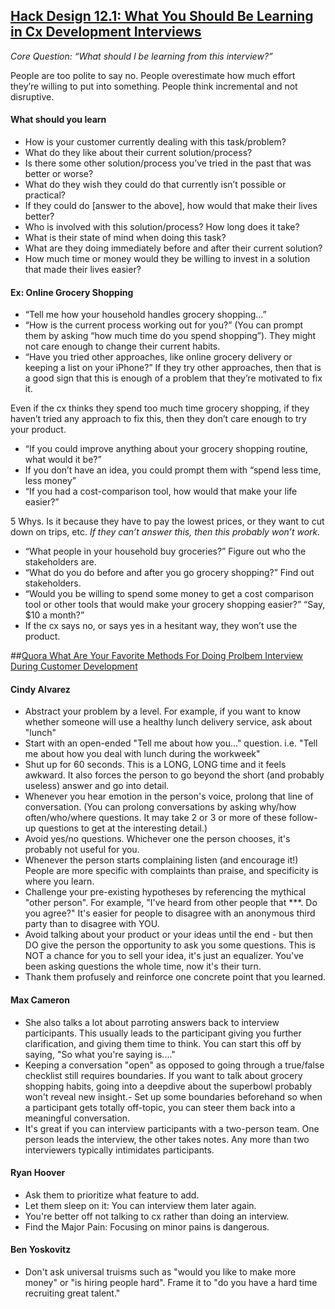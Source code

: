 ## [Hack Design 12.1: What You Should Be Learning in Cx Development Interviews](http://www.cindyalvarez.com/communication/customer-development-interviews-how-to-what-you-should-be-learning)

*Core Question: “What should I be learning from this interview?”*

People are too polite to say no. People overestimate how much effort they’re willing to put into something. People think incremental and not disruptive.

#### What should you learn
- How is your customer currently dealing with this task/problem?
- What do they like about their current solution/process?
- Is there some other solution/process you’ve tried in the past that was better or worse?
- What do they wish they could do that currently isn’t possible or practical?
- If they could do [answer to the above], how would that make their lives better?
- Who is involved with this solution/process? How long does it take?
- What is their state of mind when doing this task?
- What are they doing immediately before and after their current solution?
- How much time or money would they be willing to invest in a solution that made their lives easier?

#### Ex: Online Grocery Shopping
- “Tell me how your household handles grocery shopping…”
- “How is the current process working out for you?” (You can prompt them by asking “how much time do you spend shopping”). They might not care enough to change their current habits.
- “Have you tried other approaches, like online grocery delivery or keeping a list on your iPhone?” If they try other approaches, then that is a good sign that this is enough of a problem that they’re motivated to fix it.

Even if the cx thinks they spend too much time grocery shopping, if they haven’t tried any approach to fix this, then they don’t care enough to try your product.

- “If you could improve anything about your grocery shopping routine, what would it be?”
- If you don’t have an idea, you could prompt them with “spend less time, less money”
- “If you had a cost-comparison tool, how would that make your life easier?”

5 Whys. Is it because they have to pay the lowest prices, or they want to cut down on trips, etc. *If they can’t answer this, then this probably won’t work.*

- “What people in your household buy groceries?” Figure out who the stakeholders are.
- “What do you do before and after you go grocery shopping?” Find out stakeholders.
- “Would you be willing to spend some money to get a cost comparison tool or other tools that would make your grocery shopping easier?” “Say, $10 a month?”
- If the cx says no, or says yes in a hesitant way, they won’t use the product.

##[Quora What Are Your Favorite Methods For Doing Prolbem Interview During Customer Development](http://www.quora.com/Customer-Development/What-are-your-favorite-methods-for-doing-problem-interviews-during-Customer-Discovery)

#### Cindy Alvarez
- Abstract your problem by a level.  For example, if you want to know whether someone will use a healthy lunch delivery service, ask about "lunch"
- Start with an open-ended "Tell me about how you..." question.  i.e. "Tell me about how you deal with lunch during the workweek"
- Shut up for 60 seconds.  This is a LONG, LONG time and it feels awkward. It also forces the person to go beyond the short (and probably useless) answer and go into detail.
- Whenever you hear emotion in the person's voice, prolong that line of conversation.  (You can prolong conversations by asking why/how often/who/where questions.  It may take 2 or 3 or more of these follow-up questions to get at the interesting detail.)
- Avoid yes/no questions.  Whichever one the person chooses, it's probably not useful for you.
- Whenever the person starts complaining listen (and encourage it!)  People are more specific with complaints than praise, and specificity is where you learn.
- Challenge your pre-existing hypotheses by referencing the mythical "other person". For example, "I've heard from other people that ***.  Do you agree?"  It's easier for people to disagree with an anonymous third party than to disagree with YOU. 
- Avoid talking about your product or your ideas until the end - but then DO give the person the opportunity to ask you some questions.  This is NOT a chance for you to sell your idea, it's just an equalizer.  You've been asking questions the whole time, now it's their turn.
- Thank them profusely and reinforce one concrete point that you learned.

#### Max Cameron
- She also talks a lot about parroting answers back to interview participants. This usually leads to the participant giving you further clarification, and giving them time to think. You can start this off by saying, "So what you're saying is...."
- Keeping a conversation "open" as opposed to going through a true/false checklist still requires boundaries. If you want to talk about grocery shopping habits, going into a deepdive about the superbowl probably won't reveal new insight.- Set up some boundaries beforehand so when a participant gets totally off-topic, you can steer them back into a meaningful conversation.
- It's great if you can interview participants with a two-person team. One person leads the interview, the other takes notes. Any more than two interviewers typically intimidates participants.

#### Ryan Hoover
- Ask them to prioritize what feature to add.
- Let them sleep on it: You can interview them later again.
- You're better off not talking to cx rather than doing an interview.
- Find the Major Pain: Focusing on minor pains is dangerous.

#### Ben Yoskovitz

- Don't ask universal truisms such as "would you like to make more money" or "is hiring people hard". Frame it to "do you have a hard time recruiting great talent."













